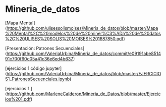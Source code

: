 # Mineria_de_datos

[Mapa Mental] (https://github.com/ulisessolismoises/Mineria_de_datos/blob/master/Mapa%20Mental%2C%20modelos%20de%20miner%C3%ADa%20de%20datos%2C%20ULISES%20SOLIS%20MOISES%201887850.pdf)

[Presentación: Patrones Secuenciales] (https://github.com/ValeriaUrbina/Mineria_de_datos/commit/e09191abe851491c700f60c05a41c36e6ed4b637)

[ejercicios  1 código jupyter] (https://github.com/ValeriaUrbina/Mineria_de_datos/blob/master/EJERCICIOS1_PatronesSecuenciales.ipynb)

[ejercicios 1 ] (https://github.com/MarleneCalderon/Mineria_de_Datos/blob/master/Ejercicios%201.pdf)
